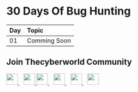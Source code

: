 # 30 Days Of Bug Hunting

| Day | Topic                                                                                 |
|:--------- |:------------------------------------------------------------------------------------- |
| 01         | Comming Soon |

## Join Thecyberworld Community

<a href="https://discord.com/invite/QHBPq6xP5p">
  <img width="30px" src="https://www.vectorlogo.zone/logos/discordapp/discordapp-tile.svg" />
</a> 
<a href="https://telegram.me/thecyberw0rld">
  <img width="30px" src="https://www.vectorlogo.zone/logos/telegram/telegram-icon.svg" />
</a> 
<a href="https://twitter.com/thecyberw0rld/">
  <img width="30px" src="https://www.vectorlogo.zone/logos/twitter/twitter-official.svg" />
</a> 
<a href="https://www.linkedin.com/company/thecyberw0rld/">
  <img width="30px" src="https://www.vectorlogo.zone/logos/linkedin/linkedin-icon.svg" />
</a> 
<a href="https://www.instagram.com/thecyberw0rld/">
  <img width="30px" src="https://www.vectorlogo.zone/logos/instagram/instagram-icon.svg" />
</a> 
<a href="https://www.youtube.com/c/thecyberworld">
  <img width="30px" src="https://i.pinimg.com/originals/46/02/cb/4602cbc18967da9c1eba7452905cd99b.png" />
</a>
